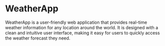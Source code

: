 # WeatherApp
WeatherApp is a user-friendly web application that provides real-time weather information for any location around the world. It is designed with a clean and intuitive user interface, making it easy for users to quickly access the weather forecast they need.
